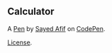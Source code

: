 Calculator
----------


A [Pen](https://codepen.io/sayedafif/pen/YWBrKv) by [Sayed Afif](http://codepen.io/sayedafif) on [CodePen](http://codepen.io/).

[License](https://codepen.io/sayedafif/pen/YWBrKv/license).